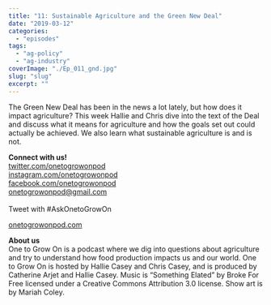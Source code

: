 ```yaml
---
title: "11: Sustainable Agriculture and the Green New Deal"
date: "2019-03-12"
categories: 
  - "episodes"
tags: 
  - "ag-policy"
  - "ag-industry"
coverImage: "./Ep_011_gnd.jpg"
slug: "slug"
excerpt: ""
---
```


The Green New Deal has been in the news a lot lately, but how does it impact agriculture? This week Hallie and Chris dive into the text of the Deal and discuss what it means for agriculture and how the goals set out could actually be achieved. We also learn what sustainable agriculture is and is not.

**Connect with us!**  
[twitter.com/onetogrowonpod](http://twitter.com/onetogrowonpod)  
[instagram.com/onetogrowonpod  
](http://instagram.com/onetogrowonpod)[facebook.com/onetogrowonpod  
](http://facebook.com/onetogrowonpod)[onetogrowonpod@gmail.com  
](mailto:onetogrowonpod@gmail.com)  
Tweet with #AskOnetoGrowOn  
  
[onetogrowonpod.com](http://onetogrowonpod.com/)

**About us**  
One to Grow On is a podcast where we dig into questions about agriculture and try to understand how food production impacts us and our world. One to Grow On is hosted by Hallie Casey and Chris Casey, and is produced by Catherine Arjet and Hallie Casey. Music is “Something Elated” by Broke For Free licensed under a Creative Commons Attribution 3.0 license. Show art is by Mariah Coley.
